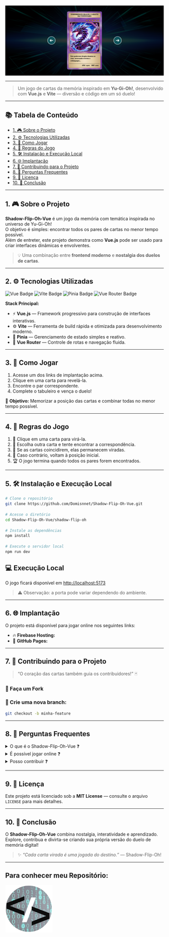 ![Shadow-Flip-Oh!](https://github.com/Domisnnet/Shadow-Flip-Oh-Vue/blob/main/public/images/shadow-flip-oh.png)

---

> Um jogo de cartas da memória inspirado em **Yu-Gi-Oh!**, desenvolvido com **Vue.js** e **Vite** — diversão e código em um só duelo!

---

## 📚 **Tabela de Conteúdo**
- [1. 🎮 Sobre o Projeto](#1--sobre-o-projeto)
- [2. ⚙️ Tecnologias Utilizadas](#2-️-tecnologias-utilizadas)
- [3. 🚀 Como Jogar](#3--como-jogar)
- [4. 🧩 Regras do Jogo](#4--regras-do-jogo)
- [5. 🛠️ Instalação e Execução Local ](#5-️-instalação-e-execução-local)
- [6. 🌐 Implantação](#6--implantação)
- [7. 🤝 Contribuindo para o Projeto](#7--contribuindo-para-o-projeto)
- [8. 🧠 Perguntas Frequentes](#8--perguntas-frequentes)
- [9. 📜 Licença](#9-licença)
- [10. 📝 Conclusão](#10-conclusão)

---

## 1. 🎮 **Sobre o Projeto**

**Shadow-Flip-Oh-Vue** é um jogo da memória com temática inspirada no universo de Yu-Gi-Oh!  
O objetivo é simples: encontrar todos os pares de cartas no menor tempo possível.  
Além de entreter, este projeto demonstra como **Vue.js** pode ser usado para criar interfaces dinâmicas e envolventes.

> 💡 Uma combinação entre **frontend moderno** e **nostalgia dos duelos de cartas**.

---

## 2. ⚙️ **Tecnologias Utilizadas**

<p align="left">
  <img src="https://img.shields.io/badge/Vue.js-42b883?style=for-the-badge&logo=vue.js&logoColor=white" alt="Vue Badge">
  <img src="https://img.shields.io/badge/Vite-646cff?style=for-the-badge&logo=vite&logoColor=white" alt="Vite Badge">
  <img src="https://img.shields.io/badge/Pinia-fada7a?style=for-the-badge&logo=vue.js&logoColor=black" alt="Pinia Badge">
  <img src="https://img.shields.io/badge/Vue_Router-35495e?style=for-the-badge&logo=vue.js&logoColor=white" alt="Vue Router Badge">
</p>

**Stack Principal:**
- ⚡ **Vue.js** — Framework progressivo para construção de interfaces interativas.  
- ⚙️ **Vite** — Ferramenta de build rápida e otimizada para desenvolvimento moderno.  
- 🌿 **Pinia** — Gerenciamento de estado simples e reativo.  
- 🧭 **Vue Router** — Controle de rotas e navegação fluida.

---

## 3. 🚀 **Como Jogar**

1. Acesse um dos links de implantação acima.
2. Clique em uma carta para revelá-la.  
3. Encontre o par correspondente.  
4. Complete o tabuleiro e vença o duelo!

🎯 **Objetivo:** Memorizar a posição das cartas e combinar todas no menor tempo possível.

---

## 4. 🧩 **Regras do Jogo**

1. 🔹 Clique em uma carta para virá-la.  
2. 🔹 Escolha outra carta e tente encontrar a correspondência.  
3. 🔹 Se as cartas coincidirem, elas permanecem viradas.  
4. 🔹 Caso contrário, voltam à posição inicial.  
5. 🏆 O jogo termina quando todos os pares forem encontrados.

---

## 5. 🛠️ **Instalação e Execução Local**

```bash
# Clone o repositório
git clone https://github.com/Domisnnet/Shadow-Flip-Oh-Vue.git

# Acesse o diretório
cd Shadow-Flip-Oh-Vue/shadow-flip-oh

# Instale as dependências
npm install

# Execute o servidor local
npm run dev
```

## 💻 Execução Local

O jogo ficará disponível em [http://localhost:5173](http://localhost:5173)  
> ⚠️ Observação: a porta pode variar dependendo do ambiente.

---

## 6. 🌐 Implantação

O projeto está disponível para jogar online nos seguintes links:

- 🔥 **Firebase Hosting:** []()
- 🐙 **GitHub Pages:** []()


---

## 7. 🤝 Contribuindo para o Projeto

> “O coração das cartas também guia os contribuidores!” 🃏

### 🍴 Faça um Fork

### 🌱 Crie uma nova branch:
```bash
git checkout -b minha-feature
```
---

## 8. 🧠 Perguntas Frequentes

<details>
<summary>O que é o Shadow-Flip-Oh-Vue ❓</summary>

- Um jogo de cartas da memória com estética inspirada em Yu-Gi-Oh!, feito com Vue.js e Vite.

</details>

<details>
<summary>É possível jogar online ❓</summary>

- Sim! Os links de implantação estão disponíveis na seção [Implantação](#6--implantação).

</details>

<details>
<summary>Posso contribuir ❓</summary>

- Claro! Basta seguir o guia de contribuição e abrir um Pull Request.

</details>

---

## 9. 📜 Licença

Este projeto está licenciado sob a **MIT License** — consulte o arquivo `LICENSE` para mais detalhes.

---

## 10. 📝 Conclusão

O **Shadow-Flip-Oh-Vue** combina nostalgia, interatividade e aprendizado.  
Explore, contribua e divirta-se criando sua própria versão do duelo de memória digital!

> ✨ *“Cada carta virada é uma jogada do destino.”* — Shadow-Flip-Oh!

---

## Para conhecer meu Repositório:

<a href="https://github.com/Domisnnet">
    <img src="https://github.com/Domisnnet/Shadow-Flip-Oh-Vue/blob/main/public/images/DomisDev.png" width="150px" height="150px" alt="Acessar perfil GitHub">
</a>